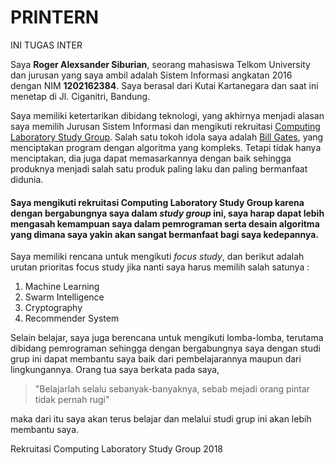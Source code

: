 
# PRINTERN
INI TUGAS INTER



Saya **Roger Alexsander Siburian**, seorang mahasiswa Telkom University dan jurusan yang saya ambil adalah Sistem Informasi angkatan 2016 dengan NIM **1202162384**. Saya berasal dari Kutai Kartanegara dan saat ini menetap di Jl. Ciganitri, Bandung.

Saya memiliki ketertarikan dibidang teknologi, yang akhirnya menjadi alasan saya memilih Jurusan Sistem Informasi dan mengikuti rekruitasi [Computing Laboratory Study Group](https://computing-awesome.firebaseapp.com/).
Salah satu tokoh idola saya adalah [Bill Gates](https://www.gatesnotes.com/), yang menciptakan program dengan algoritma yang kompleks. Tetapi tidak hanya menciptakan, dia juga dapat memasarkannya dengan baik sehingga produknya menjadi salah satu produk paling laku dan paling bermanfaat didunia.


#### Saya mengikuti rekruitasi Computing Laboratory Study Group karena dengan bergabungnya saya dalam *study group* ini, saya harap dapat lebih mengasah kemampuan saya dalam pemrograman serta desain algoritma yang dimana saya yakin akan sangat bermanfaat bagi saya kedepannya.

Saya memiliki rencana untuk mengikuti *focus study*, dan berikut adalah urutan prioritas focus study jika nanti saya harus memilih salah satunya :
1. Machine Learning
2. Swarm Intelligence
3. Cryptography
4. Recommender System

Selain belajar, saya juga berencana untuk mengikuti lomba-lomba, terutama dibidang pemrograman sehingga dengan bergabungnya saya dengan studi grup ini dapat membantu saya baik dari pembelajarannya maupun dari lingkungannya.
Orang tua saya berkata pada saya,

>"Belajarlah selalu sebanyak-banyaknya, sebab mejadi orang pintar tidak pernah rugi"

maka dari itu saya akan terus belajar dan melalui studi grup ini akan lebih membantu saya.

Rekruitasi Computing Laboratory Study Group 2018
